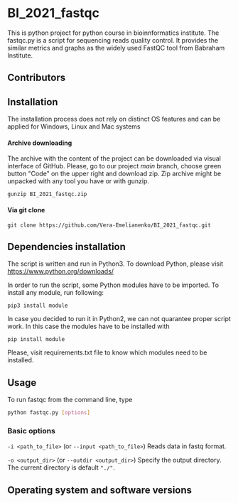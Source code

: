 # BI_2021_fastqc

This is python project for python course in bioinnformatics institute. The fastqc.py is a script for sequencing reads quality control. It provides the similar metrics and graphs as the widely used FastQC tool from Babraham Institute. 

## Contributors

## Installation

The installation process does not rely on distinct OS features and can be applied for Windows, Linux and Mac systems

#### Archive downloading

The archive with the content of the project can be downloaded via visual interface of GitHub. Please, go to our project *main* branch, choose green button "Code" on the upper right and download zip. Zip archive might be unpacked with any tool you have or with gunzip.

`gunzip BI_2021_fastqc.zip`

#### Via git clone

`git clone https://github.com/Vera-Emelianenko/BI_2021_fastqc.git`

## Dependencies installation

The script is written and run in Python3. To download Python, please visit https://www.python.org/downloads/

In order to run the script, some Python modules have to be imported. To install any module, run following:

`pip3 install module`

In case you decided to run it in Python2, we can not quarantee proper script work. In this case the modules have to be installed with 

`pip install module`

Please, visit requirements.txt file to know which modules need to be installed.

## Usage

To run fastqc from the command line, type

``` bash
python fastqc.py [options]
```

### Basic options

`-i <path_to_file>` (or `--input <path_to_file>`)
    Reads data in fastq format.
    
`-o <output_dir>` (or `--outdir <output_dir>`)
    Specify the output directory. The current directory is default `"./"`.

## Operating system and software versions


